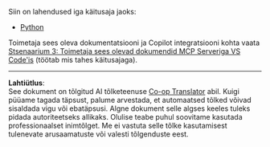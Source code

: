 <!--
CO_OP_TRANSLATOR_METADATA:
{
  "original_hash": "c8c1a74c74f6c2d42d511daf12d0b6c5",
  "translation_date": "2025-10-11T12:38:59+00:00",
  "source_file": "09-CaseStudy/docs-mcp/solution/README.md",
  "language_code": "et"
}
-->
Siin on lahendused iga käitusaja jaoks:  
- [Python](./python/README.md)

Toimetaja sees oleva dokumentatsiooni ja Copilot integratsiooni kohta vaata [Stsenaarium 3: Toimetaja sees olevad dokumendid MCP Serveriga VS Code'is](./scenario3/README.md) (töötab mis tahes käitusajaga).

---

**Lahtiütlus**:  
See dokument on tõlgitud AI tõlketeenuse [Co-op Translator](https://github.com/Azure/co-op-translator) abil. Kuigi püüame tagada täpsust, palume arvestada, et automaatsed tõlked võivad sisaldada vigu või ebatäpsusi. Algne dokument selle algses keeles tuleks pidada autoriteetseks allikaks. Olulise teabe puhul soovitame kasutada professionaalset inimtõlget. Me ei vastuta selle tõlke kasutamisest tulenevate arusaamatuste või valesti tõlgenduste eest.